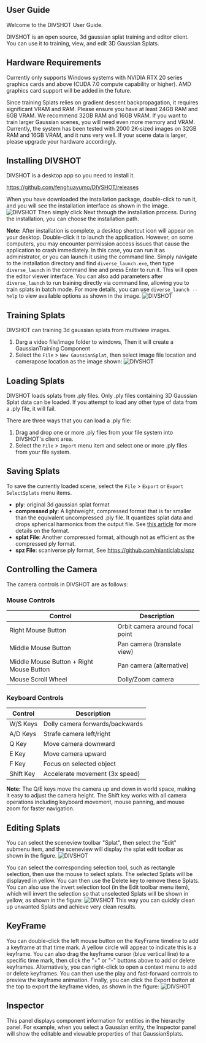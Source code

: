 ## User Guide

Welcome to the DIVSHOT User Guide.

DIVSHOT is an open source, 3d gaussian splat training and editor client. You can use it to training, view, and edit 3D Gaussian Splats. 

## Hardware Requirements

Currently only supports Windows systems with NVIDIA RTX 20 series graphics cards and above (CUDA 7.0 compute capability or higher). AMD graphics card support will be added in the future. 

Since training Splats relies on gradient descent backpropagation, it requires significant VRAM and RAM. Please ensure you have at least 24GB RAM and 6GB VRAM. We recommend 32GB RAM and 16GB VRAM. If you want to train larger Gaussian scenes, you will need even more memory and VRAM. Currently, the system has been tested with 2000 2K-sized images on 32GB RAM and 16GB VRAM, and it runs very well. If your scene data is larger, please upgrade your hardware accordingly.
## Installing DIVSHOT

DIVSHOT is a desktop app so you need to install it.

https://github.com/fenghuayumo/DIVSHOT/releases

When you have downloaded the installation package, double-click to run it, and you will see the installation interface as shown in the image. ![DIVSHOT](/screenshots/install_div.png?raw=true) 
Then simply click Next through the installation process. During the installation, you can choose the installation path. 

**Note:** After installation is complete, a desktop shortcut icon will appear on your desktop. Double-click it to launch the application. However, on some computers, you may encounter permission access issues that cause the application to crash immediately. In this case, you can run it as administrator, or you can launch it using the command line. Simply navigate to the installation directory and find `diverse_launch.exe`, then type `diverse_launch` in the command line and press Enter to run it. This will open the editor viewer interface. You can also add parameters after `diverse_launch` to run training directly via command line, allowing you to train splats in batch mode. For more details, you can use `diverse_launch --help` to view available options as shown in the image. ![DIVSHOT](/screenshots/lauch.png?raw=true) 
## Training Splats

DIVSHOT can training 3d gaussian splats from multiview images.
1. Darg a video file/image folder to windows, Then it will create a GaussianTraining Component
2. Select the `File` > `New GaussianSplat`, then select image file location and camerapose location 
as the image shown: ![DIVSHOT](/screenshots/new_splats.png?raw=true) 

## Loading Splats

DIVSHOT loads splats from .ply files. Only .ply files containing 3D Gaussian Splat data can be loaded. If you attempt to load any other type of data from a .ply file, it will fail.

There are three ways that you can load a .ply file:

1. Drag and drop one or more .ply files from your file system into DIVSHOT's client area.
2. Select the `File` > `Import` menu item and select one or more .ply files from your file system.

## Saving Splats

To save the currently loaded scene, select the `File` > `Export` or `Export SelectSplats` menu items. 

* **ply**: original 3d gaussian splat format
* **compressed ply**: A lightweight, compressed format that is far smaller than the equivalent uncompressed .ply file. It quantizes splat data and drops spherical harmonics from the output file. See [this article](https://blog.playcanvas.com/compressing-gaussian-splats/) for more details on the format.
* **splat File**: Another compressed format, although not as efficient as the compressed ply format.
* **spz File**: scaniverse ply format, See https://github.com/nianticlabs/spz 

## Controlling the Camera

The camera controls in DIVSHOT are as follows:

### Mouse Controls

| Control                                         | Description                     |
| ----------------------------------------------- | ------------------------------- |
| Right Mouse Button                              | Orbit camera around focal point |
| Middle Mouse Button                             | Pan camera (translate view)     |
| Middle Mouse Button + Right Mouse Button        | Pan camera (alternative)        |
| Mouse Scroll Wheel                              | Dolly/Zoom camera               |

### Keyboard Controls

| Control                                         | Description                     |
| ----------------------------------------------- | ------------------------------- |
| W/S Keys                                        | Dolly camera forwards/backwards |
| A/D Keys                                        | Strafe camera left/right        |
| Q Key                                           | Move camera downward            |
| E Key                                           | Move camera upward              |
| F Key                                           | Focus on selected object        |
| Shift Key                                       | Accelerate movement (3x speed)  |

**Note:** The Q/E keys move the camera up and down in world space, making it easy to adjust the camera height. The Shift key works with all camera operations including keyboard movement, mouse panning, and mouse zoom for faster navigation.

## Editing Splats
You can select the sceneview toolbar "Splat", then select the "Edit" submenu item, and the sceneview will display the splat edit toolbar as shown in the figure. ![DIVSHOT](/screenshots/splat_edit.png?raw=true)

You can select the corresponding selection tool, such as rectangle selection, then use the mouse to select splats. The selected Splats will be displayed in yellow. You can then use the Delete key to remove these Splats. You can also use the invert selection tool (in the Edit toolbar menu item), which will invert the selection so that unselected Splats will be shown in yellow, as shown in the figure: ![DIVSHOT](/screenshots/splat_edit1.png?raw=true) This way you can quickly clean up unwanted Splats and achieve very clean results.
## KeyFrame

You can double-click the left mouse button on the KeyFrame timeline to add a keyframe at that time mark. A yellow circle will appear to indicate this is a keyframe. You can also drag the keyframe cursor (blue vertical line) to a specific time mark, then click the "+" or "-" buttons above to add or delete keyframes. Alternatively, you can right-click to open a context menu to add or delete keyframes. You can then use the play and fast-forward controls to preview the keyframe animation. Finally, you can click the Export button at the top to export the keyframe video, as shown in the figure: ![DIVSHOT](/screenshots/keyframe_panel.png?raw=true) 

## Inspector

This panel displays component information for entities in the hierarchy panel. For example, when you select a Gaussian entity, the Inspector panel will show the editable and viewable properties of that GaussianSplats.